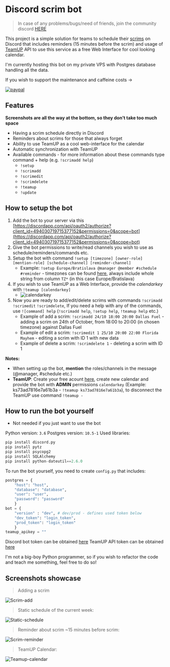 # Discord scrim bot
> In case of any problems/bugs/need of friends, join the community discord [HERE](scheduler.patrikpapso.com)

This project is a simple solution for teams to schedule their [scrims](https://www.urbandictionary.com/define.php?term=scrim) on Discord that includes reminders (15 minutes before the scrim) and usage of [TeamUP](https://www.teamup.com/) API to use this service as a free Web Interface for cool looking calendar.


I'm currently hosting this bot on my private VPS with Postgres database handling all the data. 

If you wish to support the maintenance and caffeine costs -> 

[![paypal](https://www.paypalobjects.com/en_US/i/btn/btn_donateCC_LG.gif)](https://www.paypal.me/bluexow)

## Features
**Screenshots are all the way at the bottom, so they don't take too much space**
- Having a scrim schedule directly in Discord
- Reminders about scrims for those that always forget
- Ability to use TeamUP as a cool web-interface for the calendar
- Automatic synchronization with TeamUP
- Available commands - for more information about these commands type command + help (e.g. `!scrimadd help`)
    - `!setup`
    - `!scrimadd`
    - `!scrimedit`
    - `!scrimdelete`
    - `!teamup`
    - `!update`

## How to setup the bot
1. Add the bot to your server via this [https://discordapp.com/api/oauth2/authorize?client_id=494030719715377152&permissions=0&scope=bot](https://discordapp.com/api/oauth2/authorize?client_id=494030719715377152&permissions=0&scope=bot)
2. Give the bot permissions to write/read channels you wish to use as schedule/reminders/commands etc.
3. Setup the bot with command `!setup [timezone] [owner-role] [mention-role] [schedule-channel] [reminder-channel]`
    - Example: `!setup Europe/Bratislava @manager @member #schedule #reminder` - timezones can be found [here](https://en.wikipedia.org/wiki/List_of_tz_database_time_zones), always include whole string from column `TZ*` (in this case Europe/Bratislava)
4. If you wish to use TeamUP as a Web Interface, provide the *calendarkey* with `!teamup [calendarkey]`
    - ![calendarkey](http://bot.patrikpapso.com/teamup_calendarkey.png)
5. Now you are ready to add/edit/delete scrims with commands `!scrimadd` `!scrimedit` `!scrimdelete`, If you need a help with any of the commands, use `![command] help` (`!scrimadd help`, `!setup help`, `!teamup help` etc.)
    - Example of add a scrim: `!scrimadd 24/10 18:00 20:00 Dallas Fuel` - adding a scrim on 24th of October, from 18:00 to 20:00 (in chosen timezone) against Dallas Fuel
    - Example of edit a scrim: `!scrimedit 1 25/10 20:00 22:00 Florida Mayhem` - editing a scrim with ID 1 with new data
    - Example of delete a scrim: `!scrimdelete 1` - deleting a scrim with ID 1

**Notes:**
- When setting up the bot, **mention** the roles/channels in the message (@manager, #schedule etc.)
- **TeamUP**: Create your free acount [here](https://www.teamup.com/), create new calendar and provide the bot with **ADMIN** permissions `calendarkey` (Example: ks73ad7816e7a61b3a - `!teamup ks73ad7816e7a61b3a`), to disconnect the TeamUP use command `!teamup -`

## How to run the bot yourself
- Not needed if you just want to use the bot

Python version: `3.6`
Postgres version: `10.5-1`
Used libraries: 
```python
pip install discord.py
pip install pytz
pip install psycopg2
pip install SQLAlchemy
pip install python-dateutil==2.6.0
```
To run the bot yourself, you need to create `config.py` that includes:
```python
postgres = {
    "host": "host",
    "database": "database",
    "user": "user",
    "password": "password"
    }
bot = {
    "version" : "dev", # dev/prod - defines used token below
    "dev_token": "login_token",
    "prod_token": "login_token"
    }
teamup_apikey = ""
```
Discord bot token can be obtained [here](https://discordapp.com/developers/applications/)
TeamUP API token can be obtained [here](https://teamup.com/api-keys/request)

I'm not a big-boy Python programmer, so if you wish to refactor the code and teach me something, feel free to do so!

## Screenshots showcase
>Adding a scrim

![Scrim-add](http://bot.patrikpapso.com/scrim-add.png)

>Static schedule of the current week:

![Static-schedule](http://bot.patrikpapso.com/static-schedule.png)

>Reminder about scrim ~15 minutes before scrim:

![Scrim-reminder](http://bot.patrikpapso.com/reminder.png)

>TeamUP Calendar:

![Teamup-calendar](http://bot.patrikpapso.com/teamup-calendar.png)

